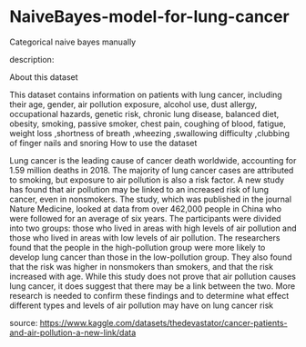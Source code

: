# NaiveBayes-model-for-lung-cancer

Categorical naive bayes manually


description:

About this dataset

This dataset contains information on patients with lung cancer, including their age, gender, air pollution exposure, alcohol use, dust allergy, occupational hazards, genetic risk, chronic lung disease, balanced diet, obesity, smoking, passive smoker, chest pain, coughing of blood, fatigue, weight loss ,shortness of breath ,wheezing ,swallowing difficulty ,clubbing of finger nails and snoring
How to use the dataset

Lung cancer is the leading cause of cancer death worldwide, accounting for 1.59 million deaths in 2018. The majority of lung cancer cases are attributed to smoking, but exposure to air pollution is also a risk factor. A new study has found that air pollution may be linked to an increased risk of lung cancer, even in nonsmokers.
The study, which was published in the journal Nature Medicine, looked at data from over 462,000 people in China who were followed for an average of six years. The participants were divided into two groups: those who lived in areas with high levels of air pollution and those who lived in areas with low levels of air pollution.
The researchers found that the people in the high-pollution group were more likely to develop lung cancer than those in the low-pollution group. They also found that the risk was higher in nonsmokers than smokers, and that the risk increased with age.
While this study does not prove that air pollution causes lung cancer, it does suggest that there may be a link between the two. More research is needed to confirm these findings and to determine what effect different types and levels of air pollution may have on lung cancer risk


source: https://www.kaggle.com/datasets/thedevastator/cancer-patients-and-air-pollution-a-new-link/data
